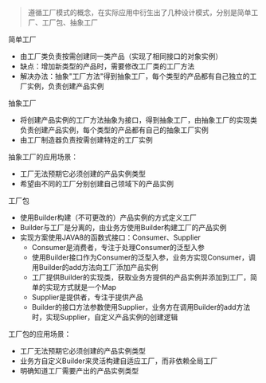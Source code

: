 > 遵循工厂模式的概念，在实际应用中衍生出了几种设计模式，分别是简单工厂、工厂包、抽象工厂

简单工厂
- 由工厂类负责按需创建同一类产品（实现了相同接口的对象实例）
- 缺点：增加新类型的产品时，需要修改工厂类的工厂方法
- 解决办法：抽象"工厂方法"得到抽象工厂，每个类型的产品都有自己独立的工厂实例，负责创建产品实例

抽象工厂
- 将创建产品实例的工厂方法抽象为接口，得到抽象工厂，由抽象工厂的实现类负责创建产品实例，每个类型的产品都有自己的抽象工厂实例
- 由工厂制造器负责按需创建特定的工厂实例

抽象工厂的应用场景：
- 工厂无法预期它必须创建的产品实例类型
- 希望由不同的工厂分别创建自己领域下的产品实例

工厂包
- 使用Builder构建（不可更改的）产品实例的方式定义工厂
- Builder与工厂是分离的，由业务方使用Builder构建工厂的产品实例
- 实现方案使用JAVA8的函数式接口：Consumer、Supplier
	- Consumer是消费者，专注于处理Consumer的泛型入参
	- 使用Builder接口作为Consumer的泛型入参，业务方实现Consumer，调用Builder的add方法向工厂添加产品实例
	- 工厂提供Builder的实现类，获取业务方提供的产品实例并添加到工厂，简单的实现方式就是一个Map
	- Supplier是提供者，专注于提供产品
	- Builder的接口方法参数使用Supplier，业务方在调用Builder的add方法时，实现Supplier，自定义产品实例的创建逻辑

工厂包的应用场景：
- 工厂无法预期它必须创建的产品实例类型
- 业务方自定义Builder来灵活构建自适应工厂，而非依赖全局工厂
- 明确知道工厂需要产出的产品实例类型